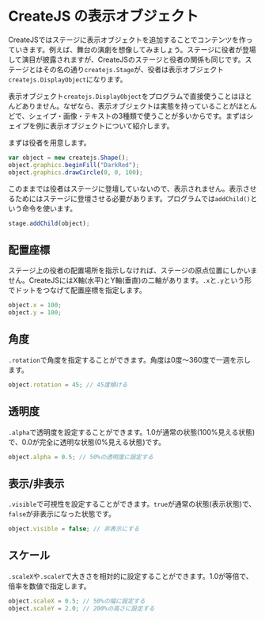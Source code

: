 # CreateJS の表示オブジェクト

CreateJSではステージに表示オブジェクトを追加することでコンテンツを作っていきます。例えば、舞台の演劇を想像してみましょう。ステージに役者が登場して演目が披露されますが、CreateJSのステージと役者の関係も同じです。ステージとはその名の通り`createjs.Stage`が、役者は表示オブジェクト`createjs.DisplayObject`になります。

表示オブジェクト`createjs.DisplayObject`をプログラムで直接使うことはほとんどありません。なぜなら、表示オブジェクトは実態を持っていることがほとんどで、シェイプ・画像・テキストの3種類で使うことが多いからです。まずはシェイプを例に表示オブジェクトについて紹介します。

まずは役者を用意します。

```js
var object = new createjs.Shape();
object.graphics.beginFill("DarkRed");
object.graphics.drawCircle(0, 0, 100);
```

このままでは役者はステージに登壇していないので、表示されません。表示させるためにはステージに登壇させる必要があります。プログラムでは`addChild()`という命令を使います。

```js
stage.addChild(object);
```

## 配置座標

ステージ上の役者の配置場所を指示しなければ、ステージの原点位置にしかいません。CreateJSにはX軸(水平)とY軸(垂直)の二軸があります。`.x`と`.y`という形でドットをつなげて配置座標を指定します。

```js
object.x = 100;
object.y = 100;
```

## 角度

`.rotation`で角度を指定することができます。角度は0度〜360度で一週を示します。

```js
object.rotation = 45; // 45度傾ける
```

## 透明度

`.alpha`で透明度を設定することができます。1.0が通常の状態(100%見える状態)で、0.0が完全に透明な状態(0%見える状態)です。

```js
object.alpha = 0.5; // 50%の透明度に設定する
```

## 表示/非表示

`.visible`で可視性を設定することができます。`true`が通常の状態(表示状態)で、`false`が非表示になった状態です。

```js
object.visible = false; // 非表示にする
```


## スケール

`.scaleX`や`.scaleY`で大きさを相対的に設定することができます。1.0が等倍で、倍率を数値で指定します。

```js
object.scaleX = 0.5; // 50%の幅に設定する
object.scaleY = 2.0; // 200%の高さに設定する
```
